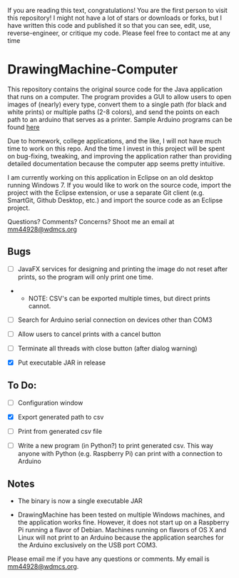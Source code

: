 If you are reading this text, congratulations! You are the first person to visit this repository! I might not have a lot of stars or downloads or forks, but I have written this code and published it so that you can see, edit, use, reverse-engineer, or critique my code.  Please feel free to contact me at any time

# DrawingMachine-Computer

This repository contains the original source code for the Java application that runs on a computer.
The program provides a GUI to allow users to open images of (nearly) every type, convert them to
a single path (for black and white prints) or multiple paths (2-8 colors), and send the points on 
each path to an arduino that serves as a printer.  Sample Arduino programs can be found 
[here](https://github.com/ThePowerRule/DrawingMachine-Arduino)

Due to homework, college applications, and the like, I will not have much time
to work on this repo. And the time I invest in this project will be spent on bug-fixing, 
tweaking, and improving the application rather than providing detailed documentation because the 
computer app seems pretty intuitive.

I am currently working on this application in Eclipse on an old desktop running Windows 7.  If you 
would like to work on the source code, import the project with the Eclipse extension, or use a 
separate Git client (e.g. SmartGit, Github Desktop, etc.) and import the source code as an Eclipse 
project.

Questions?  Comments?  Concerns?  Shoot me an email at mm44928@wdmcs.org

## Bugs

- [ ] JavaFX services for designing and printing the image do not reset after prints,
so the program will only print one time.

- - NOTE: CSV's can be exported multiple times, but direct prints cannot.

- [ ] Search for Arduino serial connection on devices other than COM3

- [ ] Allow users to cancel prints with a cancel button

- [ ] Terminate all threads with close button (after dialog warning)

- [X] Put executable JAR in release


## To Do:
- [ ] Configuration window

- [X] Export generated path to csv

- [ ] Print from generated csv file

- [ ] Write a new program (in Python?) to print generated csv.  This way anyone with Python (e.g. 
Raspberry Pi) can print with a connection to Arduino

## Notes
- The binary is now a single executable JAR

- DrawingMachine has been tested on multiple Windows machines, and the application works fine.  However, it does not start up on a Raspberry Pi running a flavor of Debian.  Machines running on flavors of OS X and Linux will not print to an Arduino because the application searches for the Arduino exclusively on the USB port COM3.

Please email me if you have any questions or comments.  My email is mm44928@wdmcs.org.
